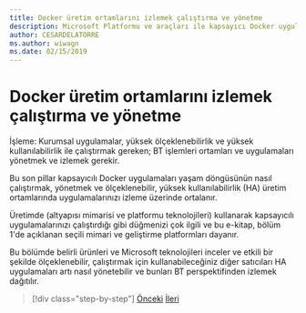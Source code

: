 ```yaml
---
title: Docker üretim ortamlarını izlemek çalıştırma ve yönetme
description: Microsoft Platformu ve araçları ile kapsayıcı Docker uygulaması yaşam
author: CESARDELATORRE
ms.author: wiwagn
ms.date: 02/15/2019
---
```


# <a name="run-manage-and-monitor-docker-production-environments"></a>Docker üretim ortamlarını izlemek çalıştırma ve yönetme

İşleme: Kurumsal uygulamalar, yüksek ölçeklenebilirlik ve yüksek kullanılabilirlik ile çalıştırmak gereken; BT işlemleri ortamları ve uygulamaları yönetmek ve izlemek gerekir.

Bu son pillar kapsayıcılı Docker uygulamaları yaşam döngüsünün nasıl çalıştırmak, yönetmek ve ölçeklenebilir, yüksek kullanılabilirlik (HA) üretim ortamlarında uygulamalarınızı izleme üzerinde ortalanır.

Üretimde (altyapısı mimarisi ve platformu teknolojileri) kullanarak kapsayıcılı uygulamalarınızı çalıştırdığı gibi düğmenizi çok ilgili ve bu e-kitap, bölüm 1'de açıklanan seçili mimari ve geliştirme platformları dayanır.

Bu bölümde belirli ürünleri ve Microsoft teknolojileri inceler ve etkili bir şekilde ölçeklenebilir, çalıştırmak için kullanabileceğiniz diğer satıcıları HA uygulamaları artı nasıl yönetebilir ve bunları BT perspektifinden izlemek dağıtılır.

>[!div class="step-by-step"]
>[Önceki](../docker-devops-workflow/create-ci-cd-pipelines-azure-devops-services-aspnetcore-kubernetes.md)
>[İleri](run-microservices-based-applications-in-production.md)

